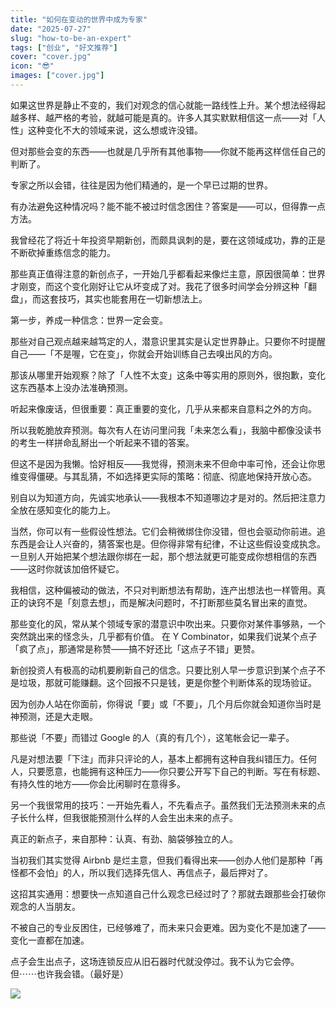 ```yaml
---
title: "如何在变动的世界中成为专家"
date: "2025-07-27"
slug: "how-to-be-an-expert"
tags: ["创业", "好文推荐"]
cover: "cover.jpg"
icon: "😎"
images: ["cover.jpg"]
---
```

如果这世界是静止不变的，我们对观念的信心就能一路线性上升。某个想法经得起越多样、越严格的考验，就越可能是真的。许多人其实默默相信这一点——对「人性」这种变化不大的领域来说，这么想或许没错。



但对那些会变的东西——也就是几乎所有其他事物——你就不能再这样信任自己的判断了。



专家之所以会错，往往是因为他们精通的，是一个早已过期的世界。



有办法避免这种情况吗？能不能不被过时信念困住？答案是——可以，但得靠一点方法。



我曾经花了将近十年投资早期新创，而颇具讽刺的是，要在这领域成功，靠的正是不断砍掉重练信念的能力。



那些真正值得注意的新创点子，一开始几乎都看起来像烂主意，原因很简单：世界才刚变，而这个变化刚好让它从坏变成了对。我花了很多时间学会分辨这种「翻盘」，而这套技巧，其实也能套用在一切新想法上。



第一步，养成一种信念：世界一定会变。



那些对自己观点越来越笃定的人，潜意识里其实是认定世界静止。只要你不时提醒自己——「不是喔，它在变」，你就会开始训练自己去嗅出风的方向。



那该从哪里开始观察？除了「人性不太变」这条中等实用的原则外，很抱歉，变化这东西基本上没办法准确预测。



听起来像废话，但很重要：真正重要的变化，几乎从来都来自意料之外的方向。



所以我乾脆放弃预测。每次有人在访问里问我「未来怎么看」，我脑中都像没读书的考生一样拼命乱掰出一个听起来不错的答案。



但这不是因为我懒。恰好相反——我觉得，预测未来不但命中率可怜，还会让你思维变得僵硬。与其乱猜，不如选择更实际的策略：彻底、彻底地保持开放心态。



别自以为知道方向，先诚实地承认——我根本不知道哪边才是对的。然后把注意力全放在感知变化的能力上。



当然，你可以有一些假设性想法。它们会稍微绑住你没错，但也会驱动你前进。追东西是会让人兴奋的，猜答案也是。但你得非常有纪律，不让这些假设变成执念。
一旦别人开始把某个想法跟你绑在一起，那个想法就更可能变成你想相信的东西——这时你就该加倍怀疑它。



我相信，这种偏被动的做法，不只对判断想法有帮助，连产出想法也一样管用。真正的诀窍不是「刻意去想」，而是解决问题时，不打断那些莫名冒出来的直觉。



那些变化的风，常从某个领域专家的潜意识中吹出来。只要你对某件事够熟，一个突然跳出来的怪念头，几乎都有价值。
在 Y Combinator，如果我们说某个点子「疯了点」，那通常是称赞——搞不好还比「这点子不错」更赞。



新创投资人有极高的动机要刷新自己的信念。只要比别人早一步意识到某个点子不是垃圾，那就可能赚翻。这个回报不只是钱，更是你整个判断体系的现场验证。



因为创办人站在你面前，你得说「要」或「不要」，几个月后你就会知道你当时是神预测，还是大走眼。



那些说「不要」而错过 Google 的人（真的有几个），这笔帐会记一辈子。



凡是对想法要「下注」而非只评论的人，基本上都拥有这种自我纠错压力。任何人，只要愿意，也能拥有这种压力——你只要公开写下自己的判断。写在有标题、有持久性的地方——你会比闲聊时在意得多。



另一个我很常用的技巧：一开始先看人，不先看点子。虽然我们无法预测未来的点子长什么样，但我很能预测什么样的人会生出未来的点子。



真正的新点子，来自那种：认真、有劲、脑袋够独立的人。



当初我们其实觉得 Airbnb 是烂主意，但我们看得出来——创办人他们是那种「再怪都不会怕」的人，所以我们选择先信人、再信点子，最后押对了。



这招其实通用：想要快一点知道自己什么观念已经过时了？那就去跟那些会打破你观念的人当朋友。



不被自己的专业反困住，已经够难了，而未来只会更难。因为变化不是加速了——变化一直都在加速。



点子会生出点子，这场连锁反应从旧石器时代就没停过。我不认为它会停。
但⋯⋯也许我会错。（最好是）




![](https://prod-files-secure.s3.us-west-2.amazonaws.com/112d0858-5090-4d34-a606-b75eb8d65fd2/46476355-9cf3-4e99-9b7a-3531bc426380/1000202064.png?X-Amz-Algorithm=AWS4-HMAC-SHA256&X-Amz-Content-Sha256=UNSIGNED-PAYLOAD&X-Amz-Credential=ASIAZI2LB4664QRWCXS2%2F20250820%2Fus-west-2%2Fs3%2Faws4_request&X-Amz-Date=20250820T181915Z&X-Amz-Expires=3600&X-Amz-Security-Token=IQoJb3JpZ2luX2VjEJL%2F%2F%2F%2F%2F%2F%2F%2F%2F%2FwEaCXVzLXdlc3QtMiJHMEUCIAhT2F7ac26x3FLPScCuSs%2BT295x8Lx19P6T%2B8HwTuMNAiEAyLMzUzKnfrmSleB0KWGzvGHt6rsoU7Bl1W8Q7lAT1XsqiAQI2%2F%2F%2F%2F%2F%2F%2F%2F%2F%2F%2FARAAGgw2Mzc0MjMxODM4MDUiDGLkvqtp341jwBJQEircA0qKg500%2FBq9ph%2FQhjJ%2BH0zW%2B6Mqt9W7H6JnH4%2BoTjA%2Fr6KaGU%2BUd2LyiizayaAoBeyMzGq9KeTAAfzh5xIV6zTYuVTzCxjMf8ENjNjHzZeQR7HmNO4zKskKprxdYgO2o7DJy922OxJozF334xCr5o74R2oBsqfiIf79R31uZpVB7lD7aM8V%2B%2BPk%2FkR2M%2FWGoVomdDCNQcqDiVtnQcHPiQMVugxpwwc%2BIJK1zqG0BtKLCtbk1qW19PuUx%2B4eGALCCm3MQNNRM9fInh2oVqn729VCUUKuRPogHeKTZpW%2FC37t8Ulqs74FP5kBm26SssD6qvRMi7MwqeeYD1LX1eovl0%2B0%2FnrDC16sSzgledUCwkAhocyDzIEUB3o9malYWs1aYWF40USIuG4tzvyI3xnS370JV5NH9%2FPibvLIz3YuC%2BJMTbESckLGj3INX4AtINhxTLn5KxdBMlgf%2FejlLlm7ARtz6FA6QCmpVmVW7HcklvwMrqNz3yu%2FOaZSviHErkRObqTtc1NoKFgsx8I%2BwnLFI4r5F4MfoDf3Q27xLlkysLDOBKz4IVXp5%2FwHlJOGe6hFv8Dlfv3enAXzJXBXfoyAoMykCiuiusoa94yPAHotHBgbMnWI1HInVpgrZaueMLiWmMUGOqUBsav4eh6cG%2F%2B8pWeK3F1uQ0IWP0msYfgX%2BGS5wbrygC5Vu87VXTfYg4NiDbPpoUfxx5oHI3W9qRG8RSVnQgwN2xwIROwrw5JWGNimAs%2FP0vQYSDeJr%2BilPIzWy5OGfaMRBhAjUGd6D8fQZ5BDrHK2uYsjBWoFz3qmXQrc9%2Fk2p6PuCGZ5S9DxDH%2BoUd0dpcuV88KrnMXaL%2B%2Bp50WxNV38%2B3UX3WQm&X-Amz-Signature=feef6885fb17ced34ef0f99f3367073bca09c1ea534e077dcea071f21737230e&X-Amz-SignedHeaders=host&x-amz-checksum-mode=ENABLED&x-id=GetObject)

